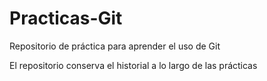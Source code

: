 # Practicas-Git
Repositorio de práctica para aprender el uso de Git

El repositorio conserva el historial a lo largo de las prácticas